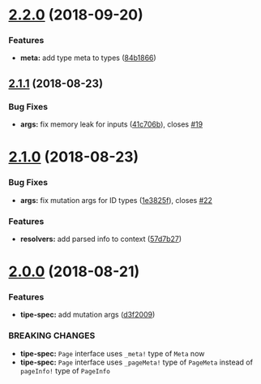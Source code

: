 # [2.2.0](https://github.com/tipeio/schema-tools/compare/v2.1.1...v2.2.0) (2018-09-20)


### Features

* **meta:** add type meta to types ([84b1866](https://github.com/tipeio/schema-tools/commit/84b1866))

## [2.1.1](https://github.com/tipeio/schema-tools/compare/v2.1.0...v2.1.1) (2018-08-23)


### Bug Fixes

* **args:** fix memory leak for inputs ([41c706b](https://github.com/tipeio/schema-tools/commit/41c706b)), closes [#19](https://github.com/tipeio/schema-tools/issues/19)

# [2.1.0](https://github.com/tipeio/schema-tools/compare/v2.0.0...v2.1.0) (2018-08-23)


### Bug Fixes

* **args:** fix mutation args for ID types ([1e3825f](https://github.com/tipeio/schema-tools/commit/1e3825f)), closes [#22](https://github.com/tipeio/schema-tools/issues/22)


### Features

* **resolvers:** add parsed info to context ([57d7b27](https://github.com/tipeio/schema-tools/commit/57d7b27))

# [2.0.0](https://github.com/tipeio/schema-tools/compare/v1.1.0...v2.0.0) (2018-08-21)


### Features

* **tipe-spec:** add mutation args ([d3f2009](https://github.com/tipeio/schema-tools/commit/d3f2009))


### BREAKING CHANGES

* **tipe-spec:** `Page` interface uses `_meta!` type of `Meta` now
* **tipe-spec:** `Page` interface uses `_pageMeta!` type of `PageMeta` instead of `pageInfo!` type of `PageInfo`
